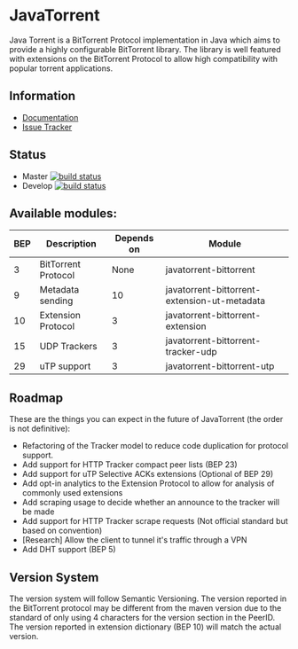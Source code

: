 # JavaTorrent
Java Torrent is a BitTorrent Protocol implementation in Java which aims to provide a highly configurable BitTorrent library. The library is well featured with
 extensions on the BitTorrent Protocol to allow high compatibility with popular torrent applications.

## Information
- [Documentation](https://github.com/Johnnei/JavaTorrent/wiki)
- [Issue Tracker](https://jira.johnnei.org/browse/JBT)

## Status
- Master [![build status](http://git.johnnei.org/Johnnei/JavaTorrent/badges/master/build.svg)](http://git.johnnei.org/Johnnei/JavaTorrent/commits/master)
- Develop [![build status](http://git.johnnei.org/Johnnei/JavaTorrent/badges/develop/build.svg)](http://git.johnnei.org/Johnnei/JavaTorrent/commits/develop)

## Available modules:
| BEP | Description         | Depends on  | Module                                       |
| --- | ------------------- | ----------- | -------------------------------------------- |
|  3  | BitTorrent Protocol | None        | javatorrent-bittorrent                       |
|  9  | Metadata sending    | 10          | javatorrent-bittorrent-extension-ut-metadata |
| 10  | Extension Protocol  | 3           | javatorrent-bittorrent-extension             |
| 15  | UDP Trackers        | 3           | javatorrent-bittorrent-tracker-udp           |
| 29  | uTP support         | 3           | javatorrent-bittorrent-utp                   |

## Roadmap
These are the things you can expect in the future of JavaTorrent (the order is not definitive):
- Refactoring of the Tracker model to reduce code duplication for protocol support.
- Add support for HTTP Tracker compact peer lists (BEP 23)
- Add support for uTP Selective ACKs extensions (Optional of BEP 29)
- Add opt-in analytics to the Extension Protocol to allow for analysis of commonly used extensions
- Add scraping usage to decide whether an announce to the tracker will be made
- Add support for HTTP Tracker scrape requests (Not official standard but based on convention)
- \[Research\] Allow the client to tunnel it's traffic through a VPN
- Add DHT support (BEP 5)

## Version System
The version system will follow Semantic Versioning. The version reported in the BitTorrent protocol may be different from the maven version due to the standard
of only using 4 characters for the version section in the PeerID. The version reported in extension dictionary (BEP 10) will match the actual version.
